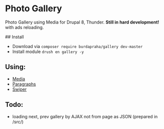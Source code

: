 # Photo Gallery
Photo Gallery using Media for Drupal 8, Thunder. **Still in hard development!** with ads reloading.

## Install
- Download via `composer require burdapraha/gallery dev-master`
- Install module `drush en gallery -y`

## Using:
- [Media](https://www.drupal.org/project/media)
- [Paragraphs](https://www.drupal.org/project/paragraphs)
- [Swiper](http://www.idangero.us/swiper/)

## Todo:
- loading next, prev gallery by AJAX not from page as JSON (prepared in /src/)